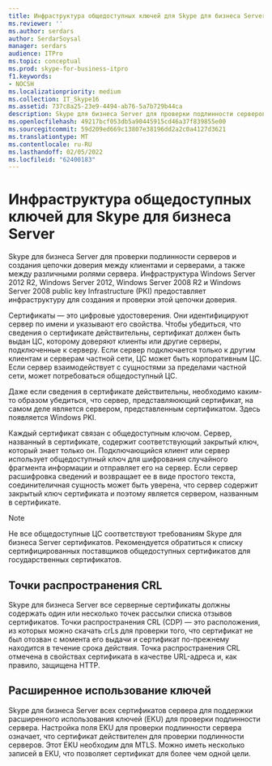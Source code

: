 ```yaml
---
title: Инфраструктура общедоступных ключей для Skype для бизнеса Server
ms.reviewer: ''
ms.author: serdars
author: SerdarSoysal
manager: serdars
audience: ITPro
ms.topic: conceptual
ms.prod: skype-for-business-itpro
f1.keywords:
- NOCSH
ms.localizationpriority: medium
ms.collection: IT_Skype16
ms.assetid: 737c8a25-23e9-4494-ab76-5a7b729b44ca
description: Skype для бизнеса Server для проверки подлинности серверов и создания цепочки доверия между клиентами и серверами, а также между различными ролями сервера. Инфраструктура Windows Server 2012 R2, Windows Server 2012, Windows Server 2008 R2 и Windows Server 2008 public key Infrastructure (PKI) предоставляет инфраструктуру для создания и проверки этой цепочки доверия.
ms.openlocfilehash: 49217bcf053db5a90445915cd46a37f839855e00
ms.sourcegitcommit: 59d209ed669c13807e38196dd2a2c0a4127d3621
ms.translationtype: MT
ms.contentlocale: ru-RU
ms.lasthandoff: 02/05/2022
ms.locfileid: "62400183"
---
```

# <a name="public-key-infrastructure-for-skype-for-business-server"></a>Инфраструктура общедоступных ключей для Skype для бизнеса Server
 
Skype для бизнеса Server для проверки подлинности серверов и создания цепочки доверия между клиентами и серверами, а также между различными ролями сервера. Инфраструктура Windows Server 2012 R2, Windows Server 2012, Windows Server 2008 R2 и Windows Server 2008 public key Infrastructure (PKI) предоставляет инфраструктуру для создания и проверки этой цепочки доверия.
  
Сертификаты — это цифровые удостоверения. Они идентифицируют сервер по имени и указывают его свойства. Чтобы убедиться, что сведения о сертификате действительны, сертификат должен быть выдан ЦС, которому доверяют клиенты или другие серверы, подключенные к серверу. Если сервер подключается только к другим клиентам и серверам частной сети, ЦС может быть корпоративным ЦС. Если сервер взаимодействует с сущностями за пределами частной сети, может потребоваться общедоступный ЦС.
  
Даже если сведения в сертификате действительны, необходимо каким-то образом убедиться, что сервер, представляюющий сертификат, на самом деле является сервером, представленным сертификатом. Здесь появляется Windows PKI.
  
Каждый сертификат связан с общедоступным ключом. Сервер, названный в сертификате, содержит соответствующий закрытый ключ, который знает только он. Подключающийся клиент или сервер использует общедоступный ключ для шифрования случайного фрагмента информации и отправляет его на сервер. Если сервер расшифровка сведений и возвращает ее в виде простого текста, соединителичная сущность может быть уверена, что сервер содержит закрытый ключ сертификата и поэтому является сервером, названным в сертификате.
  
> [!NOTE]
> Не все общедоступные ЦС соответствуют требованиям Skype для бизнеса Server сертификатов. Рекомендуется обратиться к списку сертифицированных поставщиков общедоступных сертификатов для государственных сертификатов. 
  
## <a name="crl-distribution-points"></a>Точки распространения CRL

Skype для бизнеса Server все серверные сертификаты должны содержать один или несколько точек рассылки списка отзывов сертификатов. Точки распространения CRL (CDP) — это расположения, из которых можно скачать crLs для проверки того, что сертификат не был отозван с момента его выдачи и сертификат по-прежнему находится в течение срока действия. Точка распространения CRL отмечена в свойствах сертификата в качестве URL-адреса и, как правило, защищена HTTP.
  
## <a name="enhanced-key-usage"></a>Расширенное использование ключей

Skype для бизнеса Server всех сертификатов сервера для поддержки расширенного использования ключей (EKU) для проверки подлинности сервера. Настройка поля EKU для проверки подлинности сервера означает, что сертификат действителен для проверки подлинности серверов. Этот EKU необходим для MTLS. Можно иметь несколько записей в EKU, что позволяет сертификат для более чем одной цели.
  

